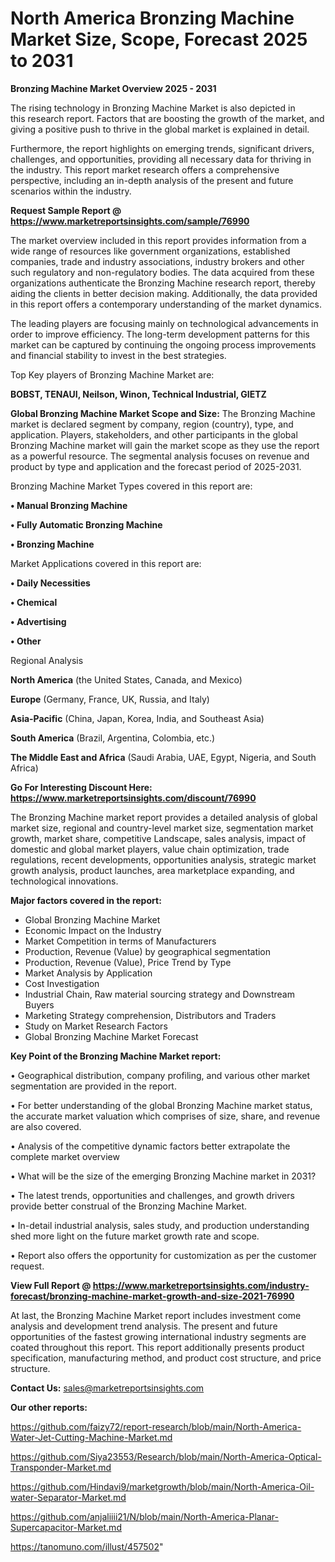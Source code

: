 # North America Bronzing Machine Market Size, Scope, Forecast 2025 to 2031

<Strong> Bronzing Machine Market Overview 2025 - 2031</strong>

The rising technology in Bronzing Machine Market is also depicted in this research report. Factors that are boosting the growth of the market, and giving a positive push to thrive in the global market is explained in detail.

Furthermore, the report highlights on emerging trends, significant drivers, challenges, and opportunities, providing all necessary data for thriving in the industry. This report market research offers a comprehensive perspective, including an in-depth analysis of the present and future scenarios within the industry.

<strong>Request Sample Report @ <a href=https://www.marketreportsinsights.com/sample/76990>https://www.marketreportsinsights.com/sample/76990</a></strong>

The market overview included in this report provides information from a wide range of resources like government organizations, established companies, trade and industry associations, industry brokers and other such regulatory and non-regulatory bodies. The data acquired from these organizations authenticate the Bronzing Machine research report, thereby aiding the clients in better decision making. Additionally, the data provided in this report offers a contemporary understanding of the market dynamics.

The leading players are focusing mainly on technological advancements in order to improve efficiency. The long-term development patterns for this market can be captured by continuing the ongoing process improvements and financial stability to invest in the best strategies.

Top Key players of Bronzing Machine Market are:

<strong>BOBST, TENAUI, Neilson, Winon, Technical Industrial, GIETZ</strong>

<strong><b>Global Bronzing Machine Market Scope and Size:</b></strong>
The Bronzing Machine market is declared segment by company, region (country), type, and application. Players, stakeholders, and other participants in the global Bronzing Machine market will gain the market scope as they use the report as a powerful resource. The segmental analysis focuses on revenue and product by type and application and the forecast period of 2025-2031.

Bronzing Machine Market Types covered in this report are:

<strong>• Manual Bronzing Machine

• Fully Automatic Bronzing Machine

• Bronzing Machine</strong>

Market Applications covered in this report are:

<strong>• Daily Necessities

• Chemical

• Advertising

• Other</strong> 

Regional Analysis

<strong>North America</strong> (the United States, Canada, and Mexico)

<strong>Europe</strong> (Germany, France, UK, Russia, and Italy)

<strong>Asia-Pacific</strong> (China, Japan, Korea, India, and Southeast Asia)

<strong>South America</strong> (Brazil, Argentina, Colombia, etc.)

<strong>The Middle East and Africa</strong> (Saudi Arabia, UAE, Egypt, Nigeria, and South Africa)

<strong>Go For Interesting Discount Here: <a href=https://www.marketreportsinsights.com/discount/76990>https://www.marketreportsinsights.com/discount/76990</a></strong>

The Bronzing Machine market report provides a detailed analysis of global market size, regional and country-level market size, segmentation market growth, market share, competitive Landscape, sales analysis, impact of domestic and global market players, value chain optimization, trade regulations, recent developments, opportunities analysis, strategic market growth analysis, product launches, area marketplace expanding, and technological innovations.

<strong><b>Major factors covered in the report:</b></strong>
<ul>
  <li>Global Bronzing Machine Market </li>
  <li>Economic Impact on the Industry</li>
  <li>Market Competition in terms of Manufacturers</li>
  <li>Production, Revenue (Value) by geographical segmentation</li>
  <li>Production, Revenue (Value), Price Trend by Type</li>
  <li>Market Analysis by Application</li>
  <li>Cost Investigation</li>
  <li>Industrial Chain, Raw material sourcing strategy and Downstream Buyers</li>
  <li>Marketing Strategy comprehension, Distributors and Traders</li>
  <li>Study on Market Research Factors</li>
  <li>Global Bronzing Machine Market Forecast</li>
</ul>

<strong><b>Key Point of the Bronzing Machine Market report:</b></strong>

• Geographical distribution, company profiling, and various other market segmentation are provided in the report.

• For better understanding of the global Bronzing Machine market status, the accurate market valuation which comprises of size, share, and revenue are also covered.

• Analysis of the competitive dynamic factors better extrapolate the complete market overview

• What will be the size of the emerging Bronzing Machine market in 2031?

• The latest trends, opportunities and challenges, and growth drivers provide better construal of the Bronzing Machine Market.

• In-detail industrial analysis, sales study, and production understanding shed more light on the future market growth rate and scope.

• Report also offers the opportunity for customization as per the customer request.

<strong><b>View Full Report @ <a href=https://www.marketreportsinsights.com/industry-forecast/bronzing-machine-market-growth-and-size-2021-76990>https://www.marketreportsinsights.com/industry-forecast/bronzing-machine-market-growth-and-size-2021-76990</a></b></strong>


At last, the Bronzing Machine Market report includes investment come analysis and development trend analysis. The present and future opportunities of the fastest growing international industry segments are coated throughout this report. This report additionally presents product specification, manufacturing method, and product cost structure, and price structure.

<strong>Contact Us:</strong>
sales@marketreportsinsights.com

<strong>Our other reports:</strong>

<a href=https://github.com/faizy72/report-research/blob/main/North-America-Water-Jet-Cutting-Machine-Market.md>https://github.com/faizy72/report-research/blob/main/North-America-Water-Jet-Cutting-Machine-Market.md</a>

<a href=https://github.com/Siya23553/Research/blob/main/North-America-Optical-Transponder-Market.md>https://github.com/Siya23553/Research/blob/main/North-America-Optical-Transponder-Market.md</a>

<a href=https://github.com/Hindavi9/marketgrowth/blob/main/North-America-Oil-water-Separator-Market.md>https://github.com/Hindavi9/marketgrowth/blob/main/North-America-Oil-water-Separator-Market.md</a>

<a href=https://github.com/anjaliiii21/N/blob/main/North-America-Planar-Supercapacitor-Market.md>https://github.com/anjaliiii21/N/blob/main/North-America-Planar-Supercapacitor-Market.md</a>

<a href=https://tanomuno.com/illust/457502>https://tanomuno.com/illust/457502</a>"
